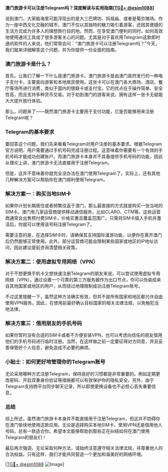 **澳门旅游卡可以注册Telegram吗？深度解读与实用指南[[TG💪+ @esim1088](https://t.me/s/esim1088)]**

说到澳门，大家脑海里可能浮现出的是大三巴牌坊、妈祖庙、或者是葡京赌场。作为一座中西文化交融的城市，澳门不仅以其独特的魅力吸引着游客，还因其便捷的生活方式成为许多人的理想旅行目的地。然而，在享受澳门便利的同时，如何高效地使用通讯工具成了很多游客关心的问题。尤其是对于喜欢用Telegram这款即时通讯软件的人来说，他们常常会问：“澳门旅游卡可以注册Telegram吗？”今天，我们就来详细解答这个问题，并为你提供一份全面的指南。

### 澳门旅游卡是什么？

首先，让我们了解一下什么是澳门旅游卡。澳门旅游卡是由澳门政府发行的一种电子支付卡，主要面向游客和本地居民使用。这张卡可以在澳门各大商场、酒店、餐厅等场所进行消费，类似于国内的银联卡或支付宝。它的优点在于操作简单、安全性高，而且支持多种货币交易。对于初到澳门的游客来说，拥有这样一张卡无疑能大大提升旅行体验。

那么，问题来了——既然澳门旅游卡主要用于支付功能，它是否能够用来注册Telegram呢？

### Telegram的基本要求

要回答这个问题，我们先来看看Telegram对用户注册的基本要求。根据Telegram官方说明，用户需要通过手机号码完成注册过程。这意味着你需要有一个有效的手机号码才能成功创建账户。而澳门旅游卡本身并不具备提供手机号码的功能，因此从理论上讲，澳门旅游卡无法直接用于注册Telegram。

但是，这并不意味着你就完全没办法在澳门使用Telegram了。实际上，还有其他几种解决方案可以帮助你在澳门顺利使用Telegram。

### 解决方案一：购买当地SIM卡

如果你计划长期居住或者频繁往返于澳门，那么最直接的方式就是购买一张当地的SIM卡。澳门有几家运营商提供移动通信服务，比如CLARO、CTM等。这些运营商通常会出售预付费SIM卡，价格实惠且覆盖范围广。只需将SIM卡插入手机并激活后，你就可以使用该号码注册Telegram了。

需要注意的是，在选择SIM卡时，请确保其支持国际漫游功能，以便你在离开澳门后仍然能够正常使用。此外，部分运营商可能会限制某些国家或地区的IP地址访问，因此建议提前咨询清楚相关政策。

### 解决方案二：使用虚拟专用网络（VPN）

对于不想更换手机卡又想快速注册Telegram的朋友来说，可以尝试使用虚拟专用网络（VPN）。通过设置一个可靠的第三方服务器作为出口节点，你可以伪装成来自其他国家或地区的用户，从而绕过地理限制成功注册Telegram账号。

不过这里提醒一下，虽然这种方法确实有效，但并不是所有国家和地区都允许自由使用VPN服务。因此，在使用前最好确认目标国家的相关法律法规，以免触犯当地法律。

### 解决方案三：借用朋友的手机号码

如果你暂时没有合适的SIM卡或者不方便安装VPN，也可以考虑向信任的朋友借用他们的手机号码进行临时注册。当然，在这样做之前一定要征得对方同意，并且妥善保管好个人信息，避免造成不必要的麻烦。

### 小贴士：如何更好地管理你的Telegram账号

无论采用哪种方式注册Telegram，保持良好的习惯都是非常重要的。例如定期更改密码、开启双重身份验证等措施都可以有效保护你的隐私安全。另外，由于Telegram支持跨平台同步聊天记录，所以即使更换设备也不必担心丢失重要信息。

### 总结

综上所述，虽然澳门旅游卡本身并不能直接用于注册Telegram，但这并不妨碍你在澳门愉快地使用这款应用。无论是选择购买本地SIM卡、使用VPN还是借用他人号码，总有一款适合你。希望本文能够帮助到那些正在纠结如何在澳门使用Telegram的朋友们！

最后再次强调，无论采取何种方法，请始终注意遵守相关法律法规，并尊重他人的合法权益。只有这样，我们才能共同营造一个更加和谐美好的网络环境。

[[TG💪+ @esim1088](https://t.me/s/esim1088) ![Image](https://i.postimg.cc/4NQfJmqS/Snipaste-2025-05-13-00-14-12.png)]